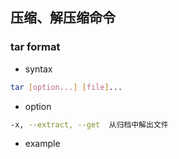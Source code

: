## 压缩、解压缩命令
### tar format
- syntax
```bash
tar [option...] [file]...
```
- option
```bash
-x, --extract, --get  从归档中解出文件
```
- example
```bash

```